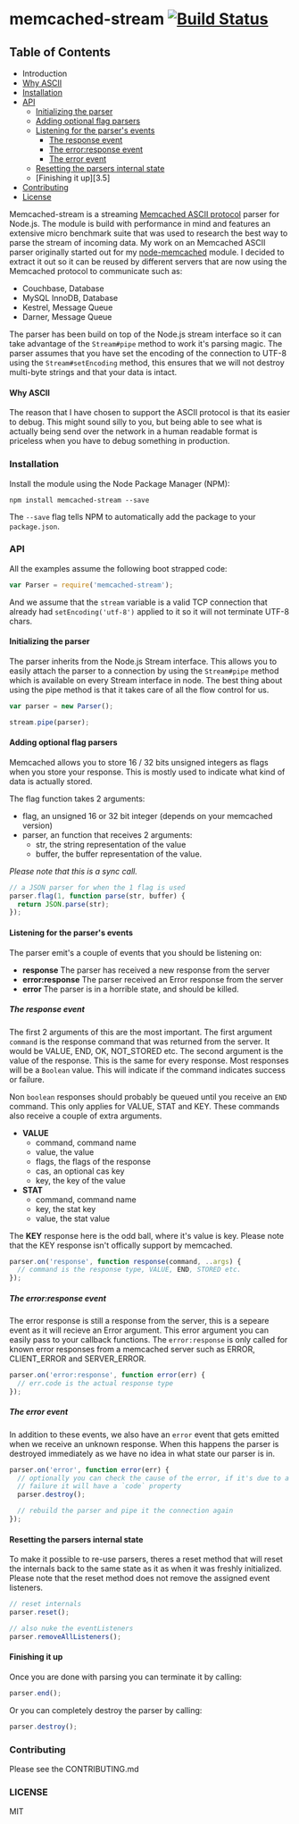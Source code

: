 # memcached-stream [![Build Status](https://travis-ci.org/3rd-Eden/memcached-stream.png?branch=master)](https://travis-ci.org/3rd-Eden/memcached-stream)

## Table of Contents

- Introduction
- [Why ASCII][1]
- [Installation][2]
- [API][3]
  - [Initializing the parser][3.1]
  - [Adding optional flag parsers][3.2]
  - [Listening for the parser's events][3.3]
    - [The response event][3.3.1]
    - [The error:response event][3.3.2]
    - [The error event][3.3.3]
  - [Resetting the parsers internal state][3.4]
  - [Finishing it up][3.5]
- [Contributing][4]
- [License][5]

Memcached-stream is a streaming [Memcached ASCII protocol][ascii] parser for
Node.js. The module is build with performance in mind and features an extensive
micro benchmark suite that was used to research the best way to parse the stream
of incoming data. My work on an Memcached ASCII parser originally started out
for my [node-memcached][memcached] module. I decided to extract it out so it can
be reused by different servers that are now using the Memcached protocol to
communicate such as:

- Couchbase, Database
- MySQL InnoDB, Database
- Kestrel, Message Queue
- Darner, Message Queue

The parser has been build on top of the Node.js stream interface so it can take
advantage of the `Stream#pipe` method to work it's parsing magic. The parser
assumes that you have set the encoding of the connection to UTF-8 using the
`Stream#setEncoding` method, this ensures that we will not destroy multi-byte
strings and that your data is intact.

#### Why ASCII

The reason that I have chosen to support the ASCII protocol is that its easier
to debug. This might sound silly to you, but being able to see what is actually
being send over the network in a human readable format is priceless when you
have to debug something in production.

### Installation

Install the module using the Node Package Manager (NPM):

```
npm install memcached-stream --save
```

The `--save` flag tells NPM to automatically add the package to your
`package.json`.

### API

All the examples assume the following boot strapped code:

```js
var Parser = require('memcached-stream');
```

And we assume that the `stream` variable is a valid TCP connection that already
had `setEncoding('utf-8')` applied to it so it will not terminate UTF-8 chars.

#### Initializing the parser

The parser inherits from the Node.js Stream interface. This allows you to easily
attach the parser to a connection by using the `Stream#pipe` method which is
available on every Stream interface in node. The best thing about using the pipe
method is that it takes care of all the flow control for us.

```js
var parser = new Parser();

stream.pipe(parser);
```

#### Adding optional flag parsers

Memcached allows you to store 16 / 32 bits unsigned integers as flags when you
store your response. This is mostly used to indicate what kind of data is
actually stored.

The flag function takes 2 arguments:

- flag, an unsigned 16 or 32 bit integer (depends on your memcached version)
- parser, an function that receives 2 arguments:
  - str, the string representation of the value
  - buffer, the buffer representation of the value.
  
_Please note that this is a sync call._

```js
// a JSON parser for when the 1 flag is used
parser.flag(1, function parse(str, buffer) {
  return JSON.parse(str);
});
```

#### Listening for the parser's events

The parser emit's a couple of events that you should be listening on:

- **response** The parser has received a new response from the server
- **error:response** The parser received an Error response from the server
- **error** The parser is in a horrible state, and should be killed.

##### The response event

The first 2 arguments of this are the most important. The first argument
`command` is the response command that was returned from the server. It would be
VALUE, END, OK, NOT_STORED etc. The second argument is the value of the
response. This is the same for every response. Most responses will be a
`Boolean` value. This will indicate if the command indicates success or failure.

Non `boolean` responses should probably be queued until you receive an `END`
command. This only applies for VALUE, STAT and KEY. These commands also receive
a couple of extra arguments.

- **VALUE**
  - command, command name
  - value, the value
  - flags, the flags of the response
  - cas, an optional cas key
  - key, the key of the value
- **STAT**
  - command, command name
  - key, the stat key
  - value, the stat value

The **KEY** response here is the odd ball, where it's value is key. Please note
that the KEY response isn't offically support by memcached.

```js
parser.on('response', function response(command, ..args) {
  // command is the response type, VALUE, END, STORED etc.
});
```

##### The error:response event

The error response is still a response from the server, this is a sepeare event
as it will recieve an Error argument. This error argument you can easily pass to
your callback functions. The `error:response` is only called for known error
responses from a memcached server such as ERROR, CLIENT_ERROR and SERVER_ERROR.

```js
parser.on('error:response', function error(err) {
  // err.code is the actual response type
});
```

##### The error event

In addition to these events, we also have an `error` event that gets emitted
when we receive an unknown response. When this happens the parser is destroyed
immediately as we have no idea in what state our parser is in.

```js
parser.on('error', function error(err) {
  // optionally you can check the cause of the error, if it's due to a parser
  // failure it will have a `code` property
  parser.destroy();

  // rebuild the parser and pipe it the connection again
});
```

#### Resetting the parsers internal state

To make it possible to re-use parsers, theres a reset method that will reset the
internals back to the same state as it as when it was freshly initialized.
Please note that the reset method does not remove the assigned event listeners.

```js
// reset internals
parser.reset();

// also nuke the eventListeners
parser.removeAllListeners();
```

#### Finishing it up

Once you are done with parsing you can terminate it by calling:

```js
parser.end();
```

Or you can completely destroy the parser by calling:

```js
parser.destroy();
```

### Contributing

Please see the CONTRIBUTING.md

### LICENSE

MIT

[1]: #why-ascii
[2]: #installation
[3]: #api
[3.1]: #initializing-the-parser
[3.2]: #adding-optional-flag-parsers
[3.3]: #listening-for-the-parsers-events
[3.3.1]: #the-response-event
[3.3.2]: #the-errorresponse-event
[3.3.3]: #the-error-event
[3.4]: #resetting-the-parsers-internal-state
[3.4]: #finishing-it-up
[4]: /3rd-Eden/memcached-stream/blob/master/CONTRIBUTING.md
[5]: #license

[memcached]: /3rd-Eden/node-memcached
[ascii]: https://github.com/memcached/memcached/blob/master/doc/protocol.txt
